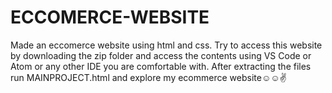 # ECCOMERCE-WEBSITE
Made an eccomerce website using html and css.
Try to access this website by downloading the zip folder and access the contents using VS Code or Atom or any other IDE you are comfortable with.
After extracting the files run MAINPROJECT.html and explore my ecommerce website☺️☺️✌️
